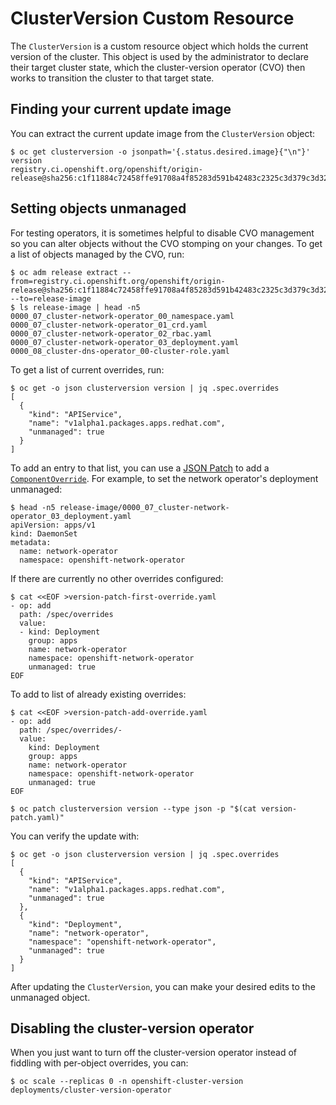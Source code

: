 # ClusterVersion Custom Resource

The `ClusterVersion` is a custom resource object which holds the current version of the cluster.
This object is used by the administrator to declare their target cluster state, which the cluster-version operator (CVO) then works to transition the cluster to that target state.

## Finding your current update image

You can extract the current update image from the `ClusterVersion` object:

```console
$ oc get clusterversion -o jsonpath='{.status.desired.image}{"\n"}' version
registry.ci.openshift.org/openshift/origin-release@sha256:c1f11884c72458ffe91708a4f85283d591b42483c2325c3d379c3d32c6ac6833
```

## Setting objects unmanaged

For testing operators, it is sometimes helpful to disable CVO management so you can alter objects without the CVO stomping on your changes.
To get a list of objects managed by the CVO, run:

```console
$ oc adm release extract --from=registry.ci.openshift.org/openshift/origin-release@sha256:c1f11884c72458ffe91708a4f85283d591b42483c2325c3d379c3d32c6ac6833 --to=release-image
$ ls release-image | head -n5
0000_07_cluster-network-operator_00_namespace.yaml
0000_07_cluster-network-operator_01_crd.yaml
0000_07_cluster-network-operator_02_rbac.yaml
0000_07_cluster-network-operator_03_deployment.yaml
0000_08_cluster-dns-operator_00-cluster-role.yaml
```

To get a list of current overrides, run:

```console
$ oc get -o json clusterversion version | jq .spec.overrides
[
  {
    "kind": "APIService",
    "name": "v1alpha1.packages.apps.redhat.com",
    "unmanaged": true
  }
]
```

To add an entry to that list, you can use a [JSON Patch][json-patch] to add a [`ComponentOverride`][ComponentOverride].
For example, to set the network operator's deployment unmanaged:

```console
$ head -n5 release-image/0000_07_cluster-network-operator_03_deployment.yaml
apiVersion: apps/v1
kind: DaemonSet
metadata:
  name: network-operator
  namespace: openshift-network-operator
```
If there are currently no other overrides configured:
```console
$ cat <<EOF >version-patch-first-override.yaml
- op: add
  path: /spec/overrides
  value:
  - kind: Deployment
    group: apps
    name: network-operator
    namespace: openshift-network-operator
    unmanaged: true
EOF
```
To add to list of already existing overrides:
```console
$ cat <<EOF >version-patch-add-override.yaml
- op: add
  path: /spec/overrides/-
  value:
    kind: Deployment
    group: apps
    name: network-operator
    namespace: openshift-network-operator
    unmanaged: true
EOF
```
```console
$ oc patch clusterversion version --type json -p "$(cat version-patch.yaml)"
```

You can verify the update with:

```console
$ oc get -o json clusterversion version | jq .spec.overrides
[
  {
    "kind": "APIService",
    "name": "v1alpha1.packages.apps.redhat.com",
    "unmanaged": true
  },
  {
    "kind": "Deployment",
    "name": "network-operator",
    "namespace": "openshift-network-operator",
    "unmanaged": true
  }
]
```

After updating the `ClusterVersion`, you can make your desired edits to the unmanaged object.

## Disabling the cluster-version operator

When you just want to turn off the cluster-version operator instead of fiddling with per-object overrides, you can:

```console
$ oc scale --replicas 0 -n openshift-cluster-version deployments/cluster-version-operator
```

[ComponentOverride]: https://godoc.org/github.com/openshift/api/config/v1#ComponentOverride
[json-patch]: https://tools.ietf.org/html/rfc6902
